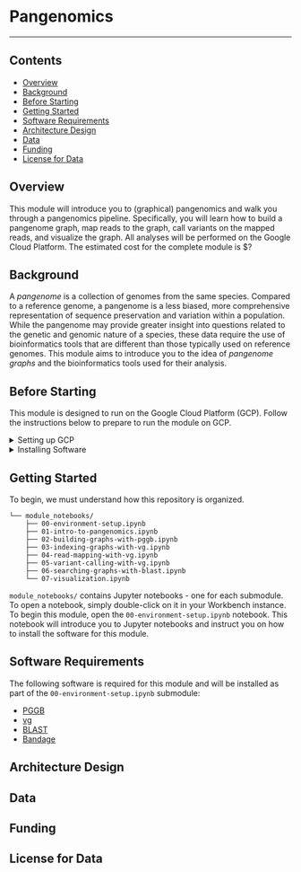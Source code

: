 # Pangenomics
---------------------------------

## **Contents**

+ [Overview](#overview)
+ [Background](#background)
+ [Before Starting](#before-starting)
+ [Getting Started](#getting-started)
+ [Software Requirements](#software-requirements)
+ [Architecture Design](#architecture-design)
+ [Data](#data)
+ [Funding](#funding)
+ [License for Data](#license-for-data)

## **Overview**

This module will introduce you to (graphical) pangenomics and walk you through a pangenomics pipeline.
Specifically, you will learn how to build a pangenome graph, map reads to the graph, call variants on the mapped reads, and visualize the graph.
All analyses will be performed on the Google Cloud Platform.
The estimated cost for the complete module is $?


## **Background**

A *pangenome* is a collection of genomes from the same species.
Compared to a reference genome, a pangenome is a less biased, more comprehensive representation of sequence preservation and variation within a population.
While the pangenome may provide greater insight into questions related to the genetic and genomic nature of a species, these data require the use of bioinformatics tools that are different than those typically used on reference genomes.
This module aims to introduce you to the idea of *pangenome graphs* and the bioinformatics tools used for their analysis.


## **Before Starting**

This module is designed to run on the Google Cloud Platform (GCP).
Follow the instructions below to prepare to run the module on GCP.

<details>

<summary>Setting up GCP</summary>

See the [Vertex AI Quickstart instructions](https://cloud.google.com/vertex-ai/docs/workbench/instances/create-console-quickstart) for details on steps 1-5.

1. Create a Google Cloud account
2. Create a Google Cloud project
3. Enable billing for your Google Cloud project
4. Create a Vertex AI Workbench instance
5. Click "OPEN JUPYTERLAB" on your instance to open JupyterLab
6. [Clone this repository into JupyterLab](https://github.com/jupyterlab/jupyterlab-git#jupyterlab-git)

</details>

<details>
 
<summary>Installing Software</summary>

All software for this module is installed via [Conda](https://docs.conda.io/en/latest/).
To set up the module's Conda environment and install all the software, open a Terminal in JupyterLab (File -> New Launcher -> Terminal) and run the following command:
```bash
bash -i ./NIGMS-Sandbox-Pangenomics-Module/scripts/0-setup.sh
```
After the command complets, close the terminal and refresh the JupyterLab window in your web browser.
There should now be a new kernal in the launcher called "conda-nigms-pangenomics".
This is the kernel you should use with every notebook in the module.

</details>


## **Getting Started**

To begin, we must understand how this repository is organized.
```
└── module_notebooks/
    ├── 00-environment-setup.ipynb
    ├── 01-intro-to-pangenomics.ipynb
    ├── 02-building-graphs-with-pggb.ipynb
    ├── 03-indexing-graphs-with-vg.ipynb
    ├── 04-read-mapping-with-vg.ipynb
    ├── 05-variant-calling-with-vg.ipynb
    ├── 06-searching-graphs-with-blast.ipynb
    └── 07-visualization.ipynb
```

`module_notebooks/` contains Jupyter notebooks - one for each submodule.
To open a notebook, simply double-click on it in your Workbench instance.
To begin this module, open the `00-environment-setup.ipynb` notebook.
This notebook will introduce you to Jupyter notebooks and instruct you on how to install the software for this module.


## **Software Requirements**

The following software is required for this module and will be installed as part of the `00-environment-setup.ipynb` submodule:

* [PGGB](https://github.com/pangenome/pggb)
* [vg](https://github.com/vgteam/vg)
* [BLAST](https://www.ncbi.nlm.nih.gov/books/NBK569861/)
* [Bandage](https://rrwick.github.io/Bandage/)


## **Architecture Design**


## **Data**


## **Funding**


## **License for Data**

